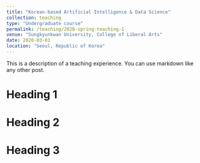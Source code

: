 ```yaml
---
title: "Korean-based Artificial Intelligence & Data Science"
collection: teaching
type: "Undergraduate course"
permalink: /teaching/2020-spring-teaching-1
venue: "Sungkyunkwan University, College of Liberal Arts"
date: 2020-03-01
location: "Seoul, Republic of Korea"
---
```


This is a description of a teaching experience. You can use markdown like any other post.

Heading 1
======

Heading 2
======

Heading 3
======